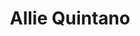 ---
layout      : member
bodyid      : "members"
bodyclass   : "content"

title       : "Allie Quintano"
photo       : "allie.jpg"
description : "Technologist"
quote       : 

interviewed :
---